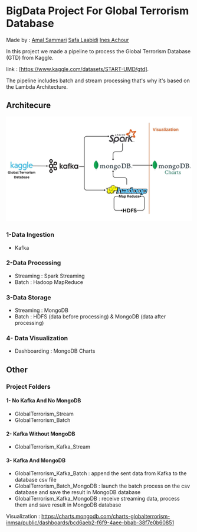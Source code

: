 # BigData Project For Global Terrorism Database

Made by : 
[Amal Sammari](https://github.com/Amal1999)
[Safa Laabidi](https://github.com/safa-abidi)
[Ines Achour](https://github.com/inesachour)

In this project we made a pipeline to process the Global Terrorism Database (GTD) from Kaggle.

link : [https://www.kaggle.com/datasets/START-UMD/gtd].

The pipeline includes batch and stream processing that's why it's based on the Lambda Architecture.

## Architecure

![Architecture](images/architecture3.jpg "Architecture")


### 1-Data Ingestion
 - Kafka
 
### 2-Data Processing 
 - Streaming : Spark Streaming
 - Batch : Hadoop MapReduce
 
 
### 3-Data Storage
 - Streaming : MongoDB
 - Batch : HDFS (data before processing) & MongoDB (data after processing)

### 4- Data Visualization
 - Dashboarding : MongoDB Charts


## Other

### Project Folders

#### 1- No Kafka And No MongoDB
 - GlobalTerrorism_Stream
 - GlobalTerrorism_Batch
 
#### 2- Kafka Without MongoDB
 - GlobalTerrorism_Kafka_Stream

#### 3- Kafka And MongoDB
 - GlobalTerrorism_Kafka_Batch : append the sent data from Kafka to the database csv file
 - GlobalTerrorism_Batch_MongoDB : launch the batch process on the csv database and save the result in MongoDB database
 - GlobalTerrorism_Kafka_MongoDB : receive streaming data, process them and save result in MongoDB database

Visualization : https://charts.mongodb.com/charts-globalterrorism-inmsa/public/dashboards/bcd6aeb2-f6f9-4aee-bbab-38f7e0b60851
